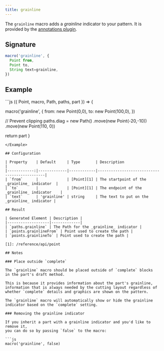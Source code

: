```yaml
---
title: grainline
---
```


The `grainline` macro adds a _grainline_ indicator to your pattern.
It is provided by the [annotations plugin](/reference/plugins/annotations).

## Signature

```js
macro('grainline', {
  Point from,
  Point to,
  String text=grainline,
})
```

## Example

<Example caption="Example of the grainline indicator added by this macro">
```js
({ Point, macro, Path, paths, part }) => {

  macro('grainline', {
    from: new Point(0,0),
    to: new Point(100,0),
  })

  // Prevent clipping
  paths.diag = new Path()
    .move(new Point(-20,-10))
    .move(new Point(110, 0))

  return part
}
```
</Example>

## Configuration

| Property    | Default     | Type       | Description                                  |
|------------:|-------------|------------|----------------------------------------------|
| `from`      |             | [Point][1] | The startpoint of the _grainline_ indicator  |
| `to`        |             | [Point][1] | The endpoint of the _grainline_ indicator    |
| `text`      | 'grainline' | string     | The text to put on the _grainline_ indicator |

## Result

| Generated Element | Description |
|-------------------|-------------|
| `paths.grainline` | The Path for the _grainline_ indicator |
| `points.grainlineFrom` | Point used to create the path |
| `points.grainlineTo` | Point used to create the path |

[1]: /reference/api/point

## Notes

### Place outside `complete`

The `grainline` macro should be placed outside of `complete` blocks
in the part's draft method.

This is because it provides information about the part's grainline,
information that is always needed by the cutting layout regardless of
whether `complete` details and graphics are shown on the pattern.

The `grainline` macro will automatically show or hide the grainline
indicator based on the `complete` setting.

### Removing the grainline indicator

If you inherit a part with a grainline indicator and you'd like to remove it,
you can do so by passing `false` to the macro:

```js
macro('grainline', false)
```
